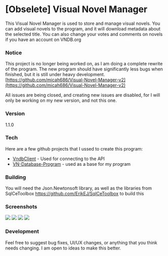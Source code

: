 # [Obselete] Visual Novel Manager

This Visual Novel Manager is used to store and manage visual novels. You can add visual novels to the program, and it will download metadata about the selected title. You can also change your votes and comments on novels if you have an account on VNDB.org

### Notice
This project is no longer being worked on, as I am doing a complete rewrite of the program. The new program should have significantly less bugs when finished, but it is still under heavy development.
[https://github.com/micah686/Visual-Novel-Manager-v2](https://github.com/micah686/Visual-Novel-Manager-v2)

All issues are being closed, and creating new issues are disabled, for I will only be working on my new version, and not this one.

### Version
1.1.0

### Tech
Here are a few github projects that I ussed to create this program:
* [VndbClient] - Used for connecting to the API
* [VN-Database-Program] - used as a base for my program


### Building
You will need the Json.Newtonsoft library, as well as the libraries from SqlCeToolbox <https://github.com/ErikEJ/SqlCeToolbox> to build this


### Screenshots
<img src=https://i.imgur.com/bGGB07A.png>

<img src=https://i.imgur.com/Kd7HGj6.png>

<img src=https://i.imgur.com/hkNAa1m.png>

<img src=https://i.imgur.com/NYLOQyi.png>

### Development

Feel free to suggest bug fixes, UI/UX changes, or anything that you think needs changing. 
I am open to ideas to make this better.



[//]: # (These are reference links used in the body of this note and get stripped out when the markdown processor does its job. There is no need to format nicely because it shouldn't be seen. Thanks SO - http://stackoverflow.com/questions/4823468/store-comments-in-markdown-syntax)


   [VndbClient]: <https://github.com/FredTheBarber/VndbClient>
   [VN-Database-Program]: <https://github.com/Onkelsam/VN-Database-Program>
